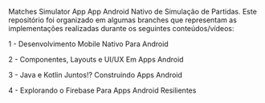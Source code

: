 Matches Simulator App
App Android Nativo de Simulação de Partidas. Este repositório foi organizado em algumas branches que representam as implementações realizadas durante os seguintes conteúdos/vídeos:

1 - Desenvolvimento Mobile Nativo Para Android

2 - Componentes, Layouts e UI/UX Em Apps Android

3 - Java e Kotlin Juntos!? Construindo Apps Android

4 - Explorando o Firebase Para Apps Android Resilientes
